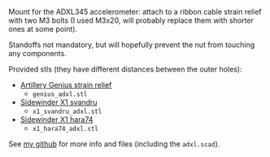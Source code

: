 Mount for the ADXL345 accelerometer: attach to a ribbon cable strain relief with two M3 bolts (I used M3x20, will probably replace them with shorter ones at some point).

Standoffs not mandatory, but will hopefully prevent the nut from touching any components.

Provided stls (they have different distances between the outer holes):
- [Artillery Genius strain relief](https://www.thingiverse.com/thing:4281143)
  - `genius_adxl.stl`
- [Sidewinder X1 svandru](https://www.thingiverse.com/thing:4100016)
  - `x1_svandru_adxl.stl`
- [Sidewinder X1 hara74](https://www.thingiverse.com/thing:3945539)
  - `x1_hara74_adxl.stl`

See [my github](https://github.com/aapalo/3d-printing/tree/main/adxl345-mount) for more info and files (including the `adxl.scad`).

